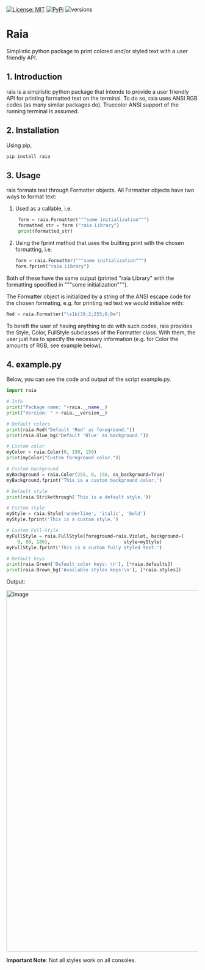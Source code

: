 [![License: MIT](https://img.shields.io/badge/License-MIT-green.svg)](LICENSE)
[![PyPi](https://img.shields.io/pypi/v/raia.svg)](https://pypi.org/project/raia/)
![versions](https://img.shields.io/pypi/pyversions/raia.svg)
# Raia
Simplistic python package to print colored and/or styled text with a user friendly API.

## 1. Introduction
raia is a simplistic python package that intends to provide a user friendly API for printing formatted text on the terminal. To do so, raia uses ANSI RGB codes (as many similar packages do). Truecolor ANSI support of the running terminal is assumed.

## 2. Installation
Using pip,

```bash
pip install raia
```

## 3. Usage
raia formats text through Formatter objects. All Formatter objects have two ways to format text:
1. Used as a callable, i.e.
   ```python
    form = raia.Formatter("""some initialization""")
    formatted_str = form ("raia Library")
    print(formatted_str)
    ```
2. Using the fprint method that uses the builting print with the chosen formatting, i.e.
   ```python
   form = raia.Formatter("""some initialization""")
   form.fprint("raia Library")
   ```
Both of these have the same output (printed "raia Library" with the formatting specified in """some initialization""").

The Formatter object is initialized by a string  of the ANSI escape code for the chosen formating, e.g. for printing red text we would initialize with:
```python
Red = raia.Formatter("\x1b[38;2;255;0;0m")
```
To bereft the user of having anything to do with such codes, raia provides the Style, Color, FullStyle subclasses of the Formatter class. With them, the user just has to specify the necessary information (e.g. for Color the amounts of RGB, see example below).

## 4. example.py
Below, you can see the code and output of the script example.py. 
```python
import raia

# Info
print("Package name: "+raia.__name__)
print("Version: " + raia.__version__)

# Default colors
print(raia.Red("Default 'Red' as foreground."))
print(raia.Blue_bg("Default 'Blue' as background."))

# Custom color
myColor = raia.Color(0, 150, 150)
print(myColor("Custom foreground color."))

# Custom background
myBackground = raia.Color(255, 0, 150, as_background=True)
myBackground.fprint('This is a custom background color.')

# Default style
print(raia.Strikethrough('This is a default style.'))

# Custom style
myStyle = raia.Style('underline', 'italic', 'bold')
myStyle.fprint('This is a custom style.')

# Custom Full-Style
myFullStyle = raia.FullStyle(foreground=raia.Violet, background=(
    0, 80, 180),                           style=myStyle)
myFullStyle.fprint('This is a custom fully styled text.')

# Default keys
print(raia.Green('Default color keys: \n'), [*raia.defaults])
print(raia.Brown_bg('Available styles keys:\n'), [*raia.styles])
```
Output:

<img width="944" alt="image" src="https://github.com/user-attachments/assets/ee4e116f-e9fe-4be3-9123-979d0e6bafa3">



**Important Note**: Not all styles work on all consoles.
